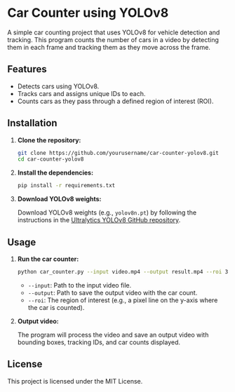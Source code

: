 # Car Counter using YOLOv8

A simple car counting project that uses YOLOv8 for vehicle detection and tracking. This program counts the number of cars in a video by detecting them in each frame and tracking them as they move across the frame.

## Features

- Detects cars using YOLOv8.
- Tracks cars and assigns unique IDs to each.
- Counts cars as they pass through a defined region of interest (ROI).

## Installation

1. **Clone the repository:**

   ```bash
   git clone https://github.com/yourusername/car-counter-yolov8.git
   cd car-counter-yolov8
   ```

2. **Install the dependencies:**

   ```bash
   pip install -r requirements.txt
   ```

3. **Download YOLOv8 weights:**

   Download YOLOv8 weights (e.g., `yolov8n.pt`) by following the instructions in the [Ultralytics YOLOv8 GitHub repository](https://github.com/ultralytics/ultralytics).

## Usage

1. **Run the car counter:**

   ```bash
   python car_counter.py --input video.mp4 --output result.mp4 --roi 300
   ```

   - `--input`: Path to the input video file.
   - `--output`: Path to save the output video with the car count.
   - `--roi`: The region of interest (e.g., a pixel line on the y-axis where the car is counted).

2. **Output video:**

   The program will process the video and save an output video with bounding boxes, tracking IDs, and car counts displayed.

## License

This project is licensed under the MIT License.
